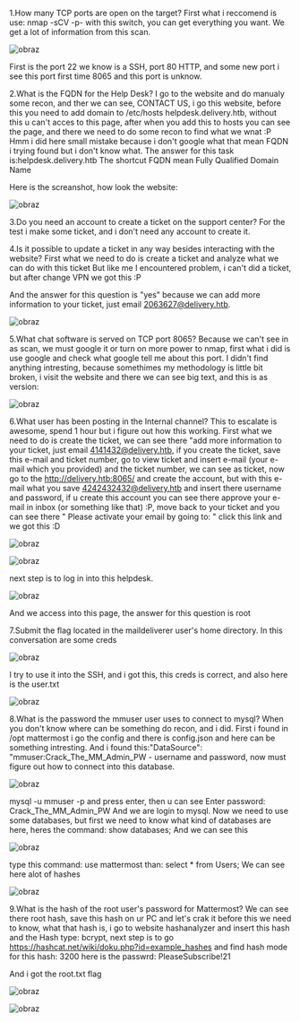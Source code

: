 1.How many TCP ports are open on the target?
First what i reccomend is use: nmap -sCV -p- <IP> with this switch, you can get everything you want.
We get a lot of information from this scan.

![obraz](https://github.com/Anogota/Delivery/assets/143951834/c3ac5c8b-3c65-4955-aad4-f4cfb54c4b87)

First is the port 22 we know is a SSH, port 80 HTTP, and some new port i see this port first time 8065 and this port is unknow.

2.What is the FQDN for the Help Desk?
I go to the website and do manualy some recon, and ther we can see, CONTACT US, i go this website, before this you need to add domain to /etc/hosts helpdesk.delivery.htb, without this u can't acces to this page, after when you add this to hosts you can see the page, and there we need to do some recon to find what we wnat :P Hmm i did here small mistake because i don't google what that mean FQDN i trying found but i don't know what. The answer for this task is:helpdesk.delivery.htb
The shortcut FQDN mean Fully Qualified Domain Name

Here is the screanshot, how look the website:

![obraz](https://github.com/Anogota/Delivery/assets/143951834/03d64b91-d915-4c62-b4f5-4d7f205d7950)

3.Do you need an account to create a ticket on the support center?
For the test i make some ticket, and i don't need any account to create it.

4.Is it possible to update a ticket in any way besides interacting with the website?
First what we need to do is create a ticket and analyze what we can do with this ticket
But like me I encountered problem, i can't did a ticket, but after change VPN we got this :P

And the answer for this question is "yes" because we can add more information to your ticket, just email 2063627@delivery.htb.

![obraz](https://github.com/Anogota/Delivery/assets/143951834/b54dbae0-38a6-459e-b868-96da5cc68d44)

5.What chat software is served on TCP port 8065?
Because we can't see in as scan, we must google it or turn on more power to nmap, first what i did is use google and check what google tell me about this port.
I didn't find anything intresting, because somethimes my methodology is little bit broken, i visit the website and there we can see big text, and this is as version:

![obraz](https://github.com/Anogota/Delivery/assets/143951834/8d71dc68-daf3-453e-926f-9f15043918ab)
 
6.What user has been posting in the Internal channel?
This to escalate is awesome, spend 1 hour but i figure out how this working.
First what we need to do is create the ticket, we can see there "add more information to your ticket, just email 4141432@delivery.htb, if you create the ticket, save this e-mail and ticket number, go to view ticket and insert e-mail (your e-mail which you provided) and the ticket number, we can see as ticket, now go to the http://delivery.htb:8065/ and create the account, but with this e-mail what you save 4242432432@delivery.htb and insert there username and password, if u create this account you can see there approve your e-mail in inbox (or something like that) :P, move back to your ticket and you can see there " Please activate your email by going to: <link> " click this link and we got this :D 

![obraz](https://github.com/Anogota/Delivery/assets/143951834/983005a1-cafd-489a-bea6-4791b17a134f)
 
![obraz](https://github.com/Anogota/Delivery/assets/143951834/acb5a9c8-d60b-42bc-b134-6fd2c6e0d84b)

next step is to log in into this helpdesk.

![obraz](https://github.com/Anogota/Delivery/assets/143951834/ecc2ff98-59c7-4af6-8d33-73677dc769e1)

And we access into this page, the answer for this question is root

7.Submit the flag located in the maildeliverer user's home directory.
In this conversation are some creds

![obraz](https://github.com/Anogota/Delivery/assets/143951834/41bc3d19-2fe4-438e-bcbe-72e13c9c2e77)

I try to use it into the SSH, and i got this, this creds is correct, and also here is the user.txt

![obraz](https://github.com/Anogota/Delivery/assets/143951834/ca6311ea-32e6-4d88-91b3-eaa29f32979e)

8.What is the password the mmuser user uses to connect to mysql?
When you don't know where can be something do recon, and i did. First i found in /opt mattermost i go the config and there is config.json and here can be something intresting.
And i found this:"DataSource": "mmuser:Crack_The_MM_Admin_PW  - username and password, now must figure out how to connect into this database.

![obraz](https://github.com/Anogota/Delivery/assets/143951834/b16eb867-03dd-402b-a65c-fd7a87c2560e)

mysql -u mmuser -p and press enter, then u can see Enter password: Crack_The_MM_Admin_PW
And we are login to mysql.
Now we need to use some databases, but first we need to know what kind of databases are here, heres the command: show databases;
And we can see this

![obraz](https://github.com/Anogota/Delivery/assets/143951834/812e7cd7-e55e-4d5e-94b9-89728cb44559)

type this command: use mattermost  than: select * from Users;
We can see here alot of hashes 

![obraz](https://github.com/Anogota/Delivery/assets/143951834/7aa8a979-ff95-45ac-824a-71635c697ec4)

9.What is the hash of the root user's password for Mattermost?
We can see there root hash, save this hash on ur PC and let's crak it before this we need to know, what that hash is, i go to website hashanalyzer and insert this hash and the Hash type:	bcrypt, next step is to go https://hashcat.net/wiki/doku.php?id=example_hashes and find hash mode for this hash: 3200 
here is the passwrd: PleaseSubscribe!21

And i got the root.txt flag 

![obraz](https://github.com/Anogota/Delivery/assets/143951834/36fab005-6d2a-4976-a525-bc5bc39d3e3e)

![obraz](https://github.com/Anogota/Delivery/assets/143951834/59aabcad-f2e1-43e9-af3d-7426908707a9)
